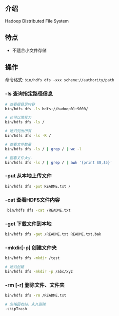 ## 介绍

Hadoop Distributed File System 



## 特点

- 不适合小文件存储 



## 操作

命令格式: `bin/hdfs dfs -xxx scheme://authority/path`

### -ls 查询指定路径信息

```bash
# 查看根目录内容
bin/hdfs dfs -ls hdfs://hadoop01:9000/

# 也可以简写为
bin/hdfs dfs -ls /

# 递归列出所有
bin/hdfs dfs -ls -R /

# 查看文件数量
bin/hdfs dfs -ls / | grep / | wc -l

# 查看文件大小
bin/hdfs dfs -ls / | grep / | awk '{print $8,$5}'
```



### -put 从本地上传文件

```bash
bin/hdfs dfs -put README.txt /
```



### -cat 查看HDFS文件内容

```bash
 bin/hdfs dfs -cat /README.txt 
```



### -get 下载文件到本地

```bash
bin/hdfs dfs -get /README.txt README.txt.bak
```



###  -mkdir[-p] 创建文件夹

```bash
bin/hdfs dfs -mkdir /test

# 递归创建
bin/hdfs dfs -mkdir -p /abc/xyz
```



### -rm [-r] 删除文件、文件夹 

```bash
bin/hdfs dfs -rm /README.txt

# 忽略回收站，永久删除 
-skipTrash
```